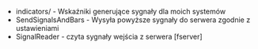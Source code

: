 - indicators/ - Wskaźniki generujące sygnały dla moich systemów
- SendSignalsAndBars - Wysyła powyższe sygnały do serwera zgodnie z ustawieniami
- SignalReader - czyta sygnały wejścia z serwera [fserver]